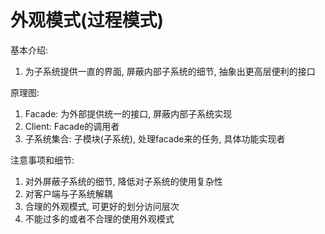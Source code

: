 # 外观模式(过程模式)
基本介绍:
1. 为子系统提供一直的界面, 屏蔽内部子系统的细节, 抽象出更高层便利的接口

原理图:
1. Facade: 为外部提供统一的接口, 屏蔽内部子系统实现
1. Client: Facade的调用者
1. 子系统集合: 子模块(子系统), 处理facade来的任务, 具体功能实现者

注意事项和细节:
1. 对外屏蔽子系统的细节, 降低对子系统的使用复杂性
1. 对客户端与子系统解耦
1. 合理的外观模式, 可更好的划分访问层次
1. 不能过多的或者不合理的使用外观模式